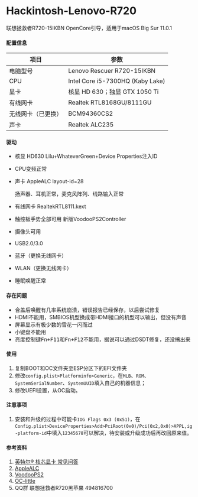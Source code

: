 Hackintosh-Lenovo-R720
=========

联想拯救者R720-15IKBN OpenCore引导，适用于macOS Big Sur 11.0.1

#### 配置信息

| 项目               | 参数                             |
| ------------------ | -------------------------------- |
| 电脑型号           | Lenovo Rescuer R720-15IKBN       |
| CPU                | Intel Core i5-7300HQ (Kaby Lake) |
| 显卡               | 核显 HD 630；独显 GTX 1050 Ti    |
| 有线网卡           | Realtek RTL8168GU/8111GU         |
| 无线网卡（已更换） | BCM94360CS2                      |
| 声卡               | Realtek ALC235                   |

#### 驱动

* 核显 HD630 Lilu+WhateverGreen+Device Properties注入ID

* CPU变频正常

* 声卡 AppleALC layout-id=28

  扬声器、耳机正常，麦克风阵列、线路输入正常

* 有线网卡 RealtekRTL8111.kext

* 触控板手势全部可用 新版VoodooPS2Controller

* 摄像头可用

* USB2.0/3.0

* 蓝牙（更换无线网卡）

* WLAN（更换无线网卡）

* 睡眠唤醒正常

#### 存在问题

* 合盖后唤醒有几率系统崩溃，错误报告已经保存，以后尝试修复
* HDMI不能用，SMBIOS机型换成带HDMI接口的机型可以输出，但没有声音
* 屏幕显示有极少数的雪花一闪而过
* 小键盘不能用
* 亮度控制键<kbd>Fn+F11</kbd>和<kbd>Fn+F12</kbd>不能用，据说可以通过DSDT修复，还没搞出来

#### 使用

1. 复制BOOT和OC文件夹至ESP分区下的EFI文件夹
2. 修改`config.plist>Platforminfo>Generic`，在`MLB`、`ROM`、`SystemSerialNumber`、`SystemUUID`填入自己的机器信息；
3. 修改UEFI设置，从OC启动。

#### 注意事项

1. 安装和升级的过程中可能卡`IOG Flags 0x3 (0x51)`，在`Config.plist>DeviceProperties>Add>PciRoot(0x0)/Pci(0x2,0x0)>APPL,ig-platform-id`中填入`12345678`可以解决，待安装或升级成功后再改回原来值。

#### 参考资料

1. [英特尔® 核芯显卡 常见问答](https://github.com/acidanthera/WhateverGreen/blob/master/Manual/FAQ.IntelHD.cn.md)
2. [AppleALC](https://github.com/acidanthera/AppleALC)
3. [VoodooPS2](https://github.com/acidanthera/VoodooPS2)
4. [OC-little](https://github.com/daliansky/OC-little)
5. QQ群 联想拯救者R720黑苹果 494816700

